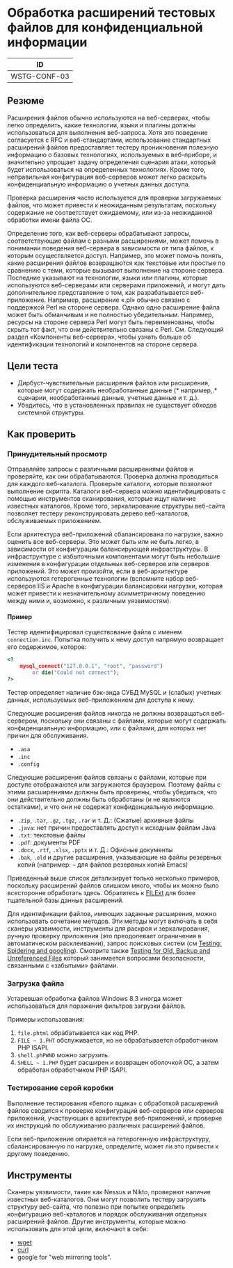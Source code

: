# Обработка расширений тестовых файлов для конфиденциальной информации

|ID          |
|------------|
|WSTG-CONF-03|

## Резюме

Расширения файлов обычно используются на веб-серверах, чтобы легко определить, какие технологии, языки и плагины должны использоваться для выполнения веб-запроса. Хотя это поведение согласуется с RFC и веб-стандартами, использование стандартных расширений файлов предоставляет тестеру проникновения полезную информацию о базовых технологиях, используемых в веб-приборе, и значительно упрощает задачу определения сценария атаки, который будет использоваться на определенных технологиях. Кроме того, неправильная конфигурация веб-серверов может легко раскрыть конфиденциальную информацию о учетных данных доступа.

Проверка расширения часто используется для проверки загружаемых файлов, что может привести к неожиданным результатам, поскольку содержание не соответствует ожидаемому, или из-за неожиданной обработки имени файла ОС.

Определение того, как веб-серверы обрабатывают запросы, соответствующие файлам с разными расширениями, может помочь в понимании поведения веб-сервера в зависимости от типа файлов, к которым осуществляется доступ. Например, это может помочь понять, какие расширения файлов возвращаются как текстовые или простые по сравнению с теми, которые вызывают выполнение на стороне сервера. Последние указывают на технологии, языки или плагины, которые используются веб-серверами или серверами приложений, и могут дать дополнительное представление о том, как разрабатывается веб-приложение. Например, расширение «.pl» обычно связано с поддержкой Perl на стороне сервера. Однако одно расширение файла может быть обманчивым и не полностью убедительным. Например, ресурсы на стороне сервера Perl могут быть переименованы, чтобы скрыть тот факт, что они действительно связаны с Perl. См. Следующий раздел «Компоненты веб-сервера», чтобы узнать больше об идентификации технологий и компонентов на стороне сервера.

## Цели теста

- Дирбуст-чувствительные расширения файлов или расширения, которые могут содержать необработанные данные (* например,.* сценарии, необработанные данные, учетные данные и т. д.).
- Убедитесь, что в установленных правилах не существует обходов системной структуры.

## Как проверить

### Принудительный просмотр

Отправляйте запросы с различными расширениями файлов и проверяйте, как они обрабатываются. Проверка должна проводиться для каждого веб-каталога. Проверьте каталоги, которые позволяют выполнение скрипта. Каталоги веб-сервера можно идентифицировать с помощью инструментов сканирования, которые ищут наличие известных каталогов. Кроме того, зеркалирование структуры веб-сайта позволяет тестеру реконструировать дерево веб-каталогов, обслуживаемых приложением.

Если архитектура веб-приложений сбалансирована по нагрузке, важно оценить все веб-серверы. Это может быть или не быть легко, в зависимости от конфигурации балансирующей инфраструктуры. В инфраструктуре с избыточными компонентами могут быть небольшие изменения в конфигурации отдельных веб-серверов или серверов приложений. Это может произойти, если в веб-архитектуре используются гетерогенные технологии (вспомните набор веб-серверов IIS и Apache в конфигурации балансировки нагрузки, которая может привести к незначительному асимметричному поведению между ними и, возможно, к различным уязвимостям).

#### Пример

Тестер идентифицировал существование файла с именем `connection.inc`. Попытка получить к нему доступ напрямую возвращает его содержимое, которое:

```php
<?
    mysql_connect("127.0.0.1", "root", "password")
        or die("Could not connect");
?>
```

Тестер определяет наличие бэк-энда СУБД MySQL и (слабых) учетных данных, используемых веб-приложением для доступа к нему.

Следующие расширения файлов никогда не должны возвращаться веб-сервером, поскольку они связаны с файлами, которые могут содержать конфиденциальную информацию, или с файлами, для которых нет причин для обслуживания.

- `.asa`
- `.inc`
- `.config`

Следующие расширения файлов связаны с файлами, которые при доступе отображаются или загружаются браузером. Поэтому файлы с этими расширениями должны быть проверены, чтобы убедиться, что они действительно должны быть обработаны (и не являются остатками), и что они не содержат конфиденциальную информацию.

- `.zip`, `.tar`, `.gz`, `.tgz`, `.rar` и т. Д.: (Сжатые) архивные файлы
- `.java`: нет причин предоставлять доступ к исходным файлам Java
- `.txt`: текстовые файлы
- `.pdf`: документы PDF
- `.docx`, `.rtf`, `.xlsx`, `.pptx` и т. Д.: Офисные документы
- `.bak`, `.old` и другие расширения, указывающие на файлы резервных копий (например: `~` для файлов резервных копий Emacs)

Приведенный выше список детализирует только несколько примеров, поскольку расширений файлов слишком много, чтобы их можно было всесторонне обработать здесь. Обратитесь к [FILExt](https://filext.com/) для более тщательной базы данных расширений.

Для идентификации файлов, имеющих заданные расширения, можно использовать сочетание методов. Эти методы могут включать в себя сканеры уязвимости, инструменты для раскроя и зеркалирования, ручную проверку приложения (это преодолевает ограничения в автоматическом расклеивании), запрос поисковых систем (см [Testing: Spidering and googling](../01-Information_Gathering/01-Conduct_Search_Engine_Discovery_Reconnaissance_for_Information_Leakage.md)). Смотрите также [Testing for Old, Backup and Unreferenced Files](04-Review_Old_Backup_and_Unreferenced_Files_for_Sensitive_Information.md) который занимается вопросами безопасности, связанными с «забытыми» файлами.

### Загрузка файла

Устаревшая обработка файлов Windows 8.3 иногда может использоваться для поражения фильтров загрузки файлов.

Примеры использования:

1. `file.phtml` обрабатывается как код PHP.
2. `FILE ~ 1.PHT` обслуживается, но не обрабатывается обработчиком PHP ISAPI.
3. `shell.phPWND` можно загрузить.
4. `SHELL ~ 1.PHP` будет расширен и возвращен оболочкой ОС, а затем обработан обработчиком PHP ISAPI.

### Тестирование серой коробки

Выполнение тестирования «белого ящика» с обработкой расширений файлов сводится к проверке конфигураций веб-серверов или серверов приложений, участвующих в архитектуре веб-приложений, и проверке их инструкций по обслуживанию различных расширений файлов.

Если веб-приложение опирается на гетерогенную инфраструктуру, сбалансированную по нагрузке, определите, может ли это привести к другому поведению.

## Инструменты

Сканеры уязвимости, такие как Nessus и Nikto, проверяют наличие известных веб-каталогов. Они могут позволить тестеру загрузить структуру веб-сайта, что полезно при попытке определить конфигурацию веб-каталогов и порядок обслуживания отдельных расширений файлов. Другие инструменты, которые можно использовать для этой цели, включают в себя:

- [wget](https://www.gnu.org/software/wget)
- [curl](https://curl.haxx.se)
- google for "web mirroring tools".
